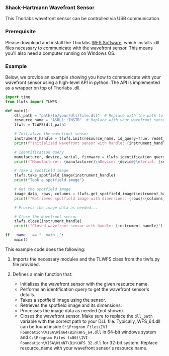 
### **Shack-Hartmann Wavefront Sensor**
This Thorlabs wavefront sensor can be controlled via USB communication. 

### **Prerequisite**
Please download and install the Thorlabs [WFS Software](https://www.thorlabs.com/software_pages/ViewSoftwarePage.cfm?Code=WFS), which installs .dll files necessary to communicate with the wavefront sensor. This means you'll also need a computer running on Windows OS.

### **Example**
Below, we provide an example showing you how to communicate with your wavefront sensor using a high-level API in python. The API is implemented as a wrapper on top of Thorlabs .dll.


```python
import time
from tlwfs import TLWFS

def main():
    dll_path = "path/to/your/dll/file.dll"  # Replace with the path to your DLL file. TLWFS_64.dll for 64-bit system and TLWFS_32.dll for 32-bit system.
    resource_name = "ASRL1::INSTR"  # Replace with your wavefront sensor's resource name
    tlwfs = TLWFS(dll_path)

    # Initialize the wavefront sensor
    instrument_handle = tlwfs.init(resource_name, id_query=True, reset_device=True)
    print(f"Initialized wavefront sensor with handle: {instrument_handle}")

    # Identification query
    manufacturer, device, serial, firmware = tlwfs.identification_query(instrument_handle)
    print(f"Manufacturer: {manufacturer}\nDevice: {device}\nSerial: {serial}\nFirmware: {firmware}")

    # Take a spotfield image
    tlwfs.take_spotfield_image(instrument_handle)
    print("Took a spotfield image")

    # Get the spotfield image
    image_data, rows, columns = tlwfs.get_spotfield_image(instrument_handle)
    print(f"Retrieved spotfield image with dimensions: {rows}x{columns}")

    # Process the image data as needed...

    # Close the wavefront sensor
    tlwfs.close(instrument_handle)
    print(f"Closed wavefront sensor with handle: {instrument_handle}")

if __name__ == "__main__":
    main()
```

This example code does the following:

1. Imports the necessary modules and the TLWFS class from the tlwfs.py file provided.

2. Defines a main function that:
    
    - Initializes the wavefront sensor with the given resource name.
    - Performs an identification query to get the wavefront sensor's details.
    - Takes a spotfield image using the sensor.
    - Retrieves the spotfield image and its dimensions.
    - Processes the image data as needed (not shown).
    - Closes the wavefront sensor.
Make sure to replace the `dll_path` variable with the correct path to your DLL file. 
Typically, WFS_64.dll can be found inside `C:\Program Files\IVI Foundation\VISA\Win64\Bin\WFS_64.dll` in 64-bit windows system and `C:\Program Files (x86)\IVI Foundation\VISA\WinNT\Bin\WFS_32.dll` for 32-bit system. 
Replace resource_name with your wavefront sensor's resource name.